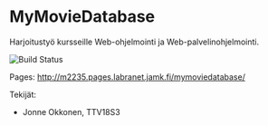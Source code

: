 # MyMovieDatabase

Harjoitustyö kursseille Web-ohjelmointi ja Web-palvelinohjelmointi.

![Build Status](https://gitlab.com/pages/mkdocs/badges/master/build.svg)

Pages: http://m2235.pages.labranet.jamk.fi/mymoviedatabase/

Tekijät: 
- Jonne Okkonen, TTV18S3

